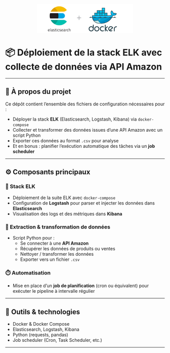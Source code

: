 <p align="center">
  <img src="Cover.png" alt="Stack ELK via Docker" width="60%">
</p>

# 📦 Déploiement de la stack ELK avec collecte de données via API Amazon

---

## 🔧 À propos du projet

Ce dépôt contient l’ensemble des fichiers de configuration nécessaires pour :

- Déployer la stack **ELK** (Elasticsearch, Logstash, Kibana) via `docker-compose`
- Collecter et transformer des données issues d’une API Amazon avec un script Python
- Exporter ces données au format `.csv` pour analyse
- Et en bonus : planifier l’exécution automatique des tâches via un **job scheduler**

---

## ⚙️ Composants principaux

### 🐳 Stack ELK
- Déploiement de la suite ELK avec `docker-compose`
- Configuration de **Logstash** pour parser et injecter les données dans **Elasticsearch**
- Visualisation des logs et des métriques dans **Kibana**

### 🐍 Extraction & transformation de données
- Script Python pour :
  - Se connecter à une **API Amazon**
  - Récupérer les données de produits ou ventes
  - Nettoyer / transformer les données
  - Exporter vers un fichier `.csv`

### ⏱️ Automatisation
- Mise en place d’un **job de planification** (cron ou équivalent) pour exécuter le pipeline à intervalle régulier

---

## 🧰 Outils & technologies

- Docker & Docker Compose  
- Elasticsearch, Logstash, Kibana  
- Python (requests, pandas)  
- Job scheduler (Cron, Task Scheduler, etc.)

---

